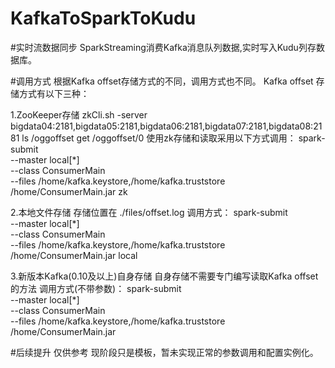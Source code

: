 # KafkaToSparkToKudu

#实时流数据同步
SparkStreaming消费Kafka消息队列数据,实时写入Kudu列存数据库。

#调用方式
根据Kafka offset存储方式的不同，调用方式也不同。
Kafka offset 存储方式有以下三种：

1.ZooKeeper存储
zkCli.sh -server bigdata04:2181,bigdata05:2181,bigdata06:2181,bigdata07:2181,bigdata08:2181
ls /oggoffset
get /oggoffset/0
使用zk存储和读取采用以下方式调用：
spark-submit \
 --master local[*] \
 --class ConsumerMain \
 --files /home/kafka.keystore,/home/kafka.truststore \
 /home/ConsumerMain.jar zk
 
2.本地文件存储
存储位置在 ./files/offset.log
调用方式：
spark-submit \
 --master local[*] \
 --class ConsumerMain \
 --files /home/kafka.keystore,/home/kafka.truststore \
 /home/ConsumerMain.jar local
 
 3.新版本Kafka(0.10及以上)自身存储
 自身存储不需要专门编写读取Kafka offset的方法
 调用方式(不带参数)：
 spark-submit \
 --master local[*] \
 --class ConsumerMain \
 --files /home/kafka.keystore,/home/kafka.truststore \
 /home/ConsumerMain.jar
 
 #后续提升
 仅供参考
 现阶段只是模板，暂未实现正常的参数调用和配置实例化。
 
 
